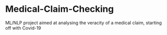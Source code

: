 # Medical-Claim-Checking
ML/NLP project aimed at analysing the veracity of a medical claim, starting off with Covid-19
